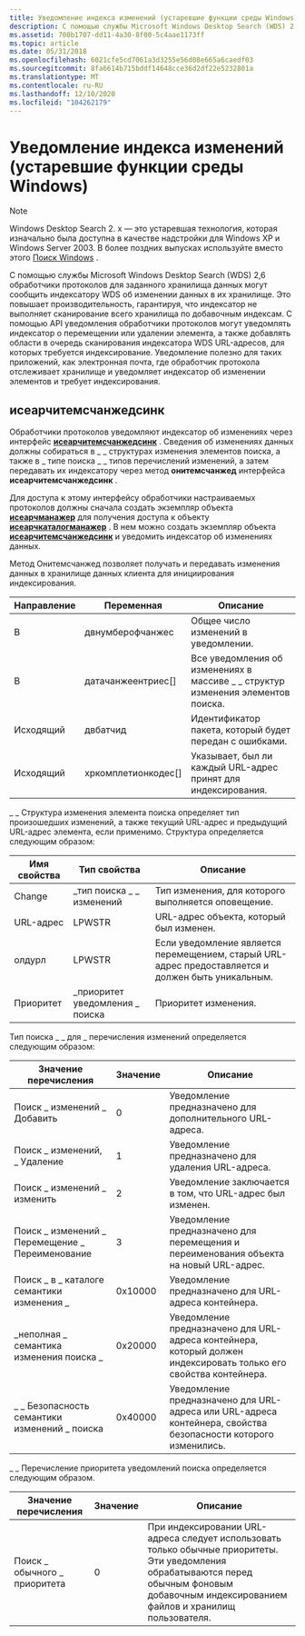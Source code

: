 ```yaml
---
title: Уведомление индекса изменений (устаревшие функции среды Windows)
description: С помощью службы Microsoft Windows Desktop Search (WDS) 2,6 обработчики протоколов для заданного хранилища данных могут сообщить индексатору WDS об изменении данных в их хранилище.
ms.assetid: 700b1707-dd11-4a30-8f00-5c4aae1173ff
ms.topic: article
ms.date: 05/31/2018
ms.openlocfilehash: 6021cfe5cd7061a3d3255e56d08e665a6caedf03
ms.sourcegitcommit: 8fa6614b715bddf14648cce36d2df22e5232801a
ms.translationtype: MT
ms.contentlocale: ru-RU
ms.lasthandoff: 12/10/2020
ms.locfileid: "104262179"
---
```

# <a name="notifying-the-index-of-changes-legacy-windows-environment-features"></a>Уведомление индекса изменений (устаревшие функции среды Windows)

> [!NOTE]
> Windows Desktop Search 2. x — это устаревшая технология, которая изначально была доступна в качестве надстройки для Windows XP и Windows Server 2003. В более поздних выпусках используйте вместо этого [Поиск Windows](../search/-search-3x-wds-overview.md) .

С помощью службы Microsoft Windows Desktop Search (WDS) 2,6 обработчики протоколов для заданного хранилища данных могут сообщить индексатору WDS об изменении данных в их хранилище. Это повышает производительность, гарантируя, что индексатор не выполняет сканирование всего хранилища по добавочным индексам. С помощью API уведомления обработчики протоколов могут уведомлять индексатор о перемещении или удалении элемента, а также добавлять области в очередь сканирования индексатора WDS URL-адресов, для которых требуется индексирование. Уведомление полезно для таких приложений, как электронная почта, где обработчик протокола отслеживает хранилище и уведомляет индексатор об изменении элементов и требует индексирования.

## <a name="isearchitemschangedsink"></a>исеарчитемсчанжедсинк

Обработчики протоколов уведомляют индексатор об изменениях через интерфейс [**исеарчитемсчанжедсинк**](/windows/desktop/api/searchapi/nn-searchapi-isearchitemschangedsink) . Сведения об изменениях данных должны собираться в \_ \_ структурах изменения элементов поиска, а также в \_ типе поиска \_ \_ типов перечислений изменений, а затем передавать их индексатору через метод **онитемсчанжед** интерфейса **исеарчитемсчанжедсинк** .

Для доступа к этому интерфейсу обработчики настраиваемых протоколов должны сначала создать экземпляр объекта [**исеарчманажер**](/windows/desktop/api/searchapi/nn-searchapi-isearchmanager) для получения доступа к объекту [**исеарчкаталогманажер**](/windows/desktop/api/searchapi/nn-searchapi-isearchcatalogmanager) . В нем можно создать экземпляр объекта [**исеарчитемсчанжедсинк**](/windows/desktop/api/searchapi/nn-searchapi-isearchitemschangedsink) и уведомить индексатор об изменениях данных.

Метод Онитемсчанжед позволяет получать и передавать изменения данных в хранилище данных клиента для инициирования индексирования.



| Направление | Переменная              | Описание                                                              |
|-----------|-----------------------|--------------------------------------------------------------------------|
| В        | двнумберофчанжес     | Общее число изменений в уведомлении.                             |
| В        | датачанжеентриес\[\] | Все уведомления об изменениях в массиве \_ \_ структур изменения элементов поиска. |
| Исходящий       | двбатчид             | Идентификатор пакета, который будет передан с ошибками.                       |
| Исходящий       | хркомплетионкодес\[\] | Указывает, был ли каждый URL-адрес принят для индексирования.                    |



 

\_ \_ Структура изменения элемента поиска определяет тип произошедших изменений, а также текущий URL-адрес и предыдущий URL-адрес элемента, если применимо. Структура определяется следующим образом:



| Имя свойства | Тип свойства                  | Описание                                                                |
|---------------|--------------------------------|----------------------------------------------------------------------------|
| Change        | \_тип поиска \_ \_ изменений       | Тип изменения, для которого выполняется оповещение.                                 |
| URL-адрес           | LPWSTR                         | URL-адрес объекта, который был изменен.                                   |
| олдурл        | LPWSTR                         | Если уведомление является перемещением, старый URL-адрес предоставляется и должен быть уникальным. |
| Приоритет      | \_приоритет уведомления \_ поиска | Приоритет изменения.                                                |



 

Тип поиска \_ \_ для \_ перечисления изменений определяется следующим образом:



| Значение перечисления                           | Значение   | Описание                                                                                     |
|--------------------------------------|---------|-------------------------------------------------------------------------------------------------|
| Поиск \_ изменений \_ Добавить                  | 0       | Уведомление предназначено для дополнительного URL-адреса.                                                      |
| Поиск \_ изменений, \_ Удаление               | 1       | Уведомление предназначено для удаления URL-адреса.                                                  |
| Поиск \_ изменений \_ изменить               | 2       | Уведомление заключается в том, что URL-адрес был изменен.                                               |
| Поиск \_ изменений \_ Перемещение \_ Переименование         | 3       | Уведомление предназначено для перемещения и переименования объекта на новый URL-адрес.                          |
| Поиск \_ в \_ каталоге семантики изменения \_ | 0x10000 | Уведомление предназначено для URL-адреса контейнера.                                                        |
| \_неполная \_ семантика изменения поиска \_   | 0x20000 | Уведомление предназначено для URL-адреса контейнера, который должен индексировать только его свойства контейнера. |
| \_ \_ Безопасность семантики изменений \_ поиска  | 0x40000 | Уведомление предназначено для URL-адреса или URL-адреса контейнера, свойства безопасности которого изменились.    |



 

\_ \_ Перечисление приоритета уведомлений поиска определяется следующим образом.



| Значение перечисления               | Значение | Описание                                                                                                                                                                    |
|--------------------------|-------|--------------------------------------------------------------------------------------------------------------------------------------------------------------------------------|
| Поиск \_ обычного \_ приоритета | 0     | При индексировании URL-адреса следует использовать только обычные приоритеты. Эти уведомления обрабатываются перед обычным фоновым добавочным индексированием файлов и хранилищ пользователя. |



 

 

 
